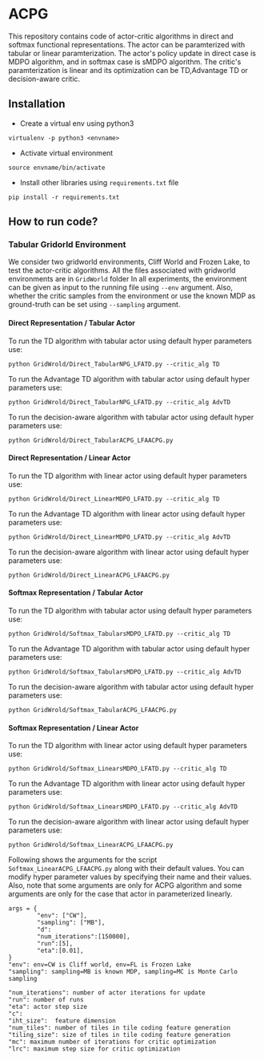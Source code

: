 # ACPG

This repository contains code of actor-critic algorithms in direct and softmax functional representations. The actor can be paramterized with tabular or linear paramterization.  The actor's policy update in direct case is MDPO algorithm, and in softmax case is sMDPO algorithm. The critic's paramterization is linear and its 
optimization can be TD,Advantage TD or decision-aware critic.

## Installation
* Create a virtual env using python3

`virtualenv -p python3 <envname>`

* Activate virtual environment

`source envname/bin/activate`

* Install other libraries using `requirements.txt` file

`pip install -r requirements.txt`

## How to run code?

### Tabular Gridorld Environment
We consider two gridworld environments, Cliff World and Frozen Lake, to test the actor-critic algorithms. All the files associated with gridworld environments are in `GridWorld` folder
In all experiments, the environment can be given as input to the running file using `--env` argument.
Also, whether the critic samples from the environment or use the known MDP as ground-truth can be set using `--sampling` argument.

#### Direct Representation / Tabular Actor

To run the TD algorithm with tabular actor using default hyper parameters use:

`python GridWrold/Direct_TabularNPG_LFATD.py --critic_alg TD`

To run the Advantage TD algorithm with tabular actor using default hyper parameters use:

`python GridWrold/Direct_TabularNPG_LFATD.py --critic_alg AdvTD`

To run the decision-aware algorithm with tabular actor using default hyper parameters use:

`python GridWrold/Direct_TabularACPG_LFAACPG.py`


#### Direct Representation / Linear Actor

To run the TD algorithm with linear actor using default hyper parameters use:

`python GridWrold/Direct_LinearMDPO_LFATD.py --critic_alg TD`

To run the Advantage TD algorithm with linear actor using default hyper parameters use:

`python GridWrold/Direct_LinearMDPO_LFATD.py --critic_alg AdvTD`

To run the decision-aware algorithm with linear actor using default hyper parameters use:

`python GridWrold/Direct_LinearACPG_LFAACPG.py`

#### Softmax Representation / Tabular Actor

To run the TD algorithm with tabular actor using default hyper parameters use:

`python GridWrold/Softmax_TabularsMDPO_LFATD.py --critic_alg TD`

To run the Advantage TD algorithm with tabular actor using default hyper parameters use:

`python GridWrold/Softmax_TabularsMDPO_LFATD.py --critic_alg AdvTD`

To run the decision-aware algorithm with tabular actor using default hyper parameters use:

`python GridWrold/Softmax_TabularACPG_LFAACPG.py`


#### Softmax Representation / Linear Actor

To run the TD algorithm with linear actor using default hyper parameters use:

`python GridWrold/Softmax_LinearsMDPO_LFATD.py --critic_alg TD`

To run the Advantage TD algorithm with linear actor using default hyper parameters use:

`python GridWrold/Softmax_LinearsMDPO_LFATD.py --critic_alg AdvTD`

To run the decision-aware algorithm with linear actor using default hyper parameters use:

`python GridWrold/Softmax_LinearACPG_LFAACPG.py`

Following shows the arguments for the script `Softmax_LinearACPG_LFAACPG.py` along with their default values. You can modify hyper parameter values by specifying their name and their values. Also, note that some arguments are only for ACPG algorithm and some arguments are only for the case that actor in parameterized linearly.

```
args = {
        "env": ["CW"],
        "sampling": ["MB"],
        "d": 
        "num_iterations":[150000],
        "run":[5],
        "eta":[0.01],
}
"env": env=CW is Cliff world, env=FL is Frozen Lake
"sampling": sampling=MB is known MDP, sampling=MC is Monte Carlo sampling

"num_iterations": number of actor iterations for update
"run": number of runs
"eta": actor step size
"c": 
"iht_size":  feature dimension 
"num_tiles": number of tiles in tile coding feature generation
"tiling_size": size of tiles in tile coding feature generation
"mc": maximum number of iterations for critic optimization
"lrc": maximum step size for critic optimization
```
